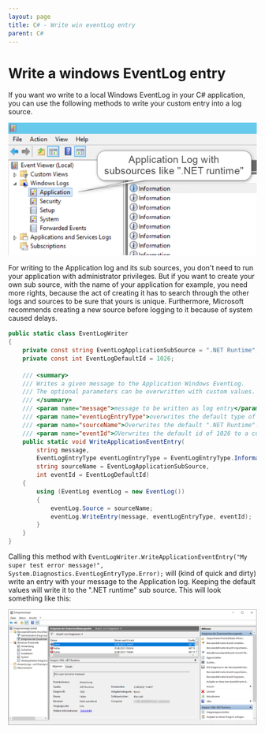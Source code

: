 ```yaml
---
layout: page
title: C# - Write win eventLog entry
parent: C#
---
```


# Write a windows EventLog entry

If you want wo write to a local Windows EventLog in your C# application, you can use the following methods to write your custom entry into a log source.

[![EventViewer](/assets/images/coding/csharp/write-win-eventlog-entry/eventvwr-application-log.png)](/assets/images/coding/csharp/write-win-eventlog-entry/eventvwr-application-log.png)

For writing to the Application log and its sub sources, you don't need to run your application with administrator privileges. But if you want to create your own sub source, with the name of your application for example, you need more rights, because the act of creating it has to search through the other logs and sources to be sure that yours is unique. Furthermore, Microsoft recommends creating a new source before logging to it because of system caused delays. 


```csharp
public static class EventLogWriter
{
    private const string EventLogApplicationSubSource = ".NET Runtime";
    private const int EventLogDefaultId = 1026;

    /// <summary>
    /// Writes a given message to the Application Windows EventLog.
    /// The optional parameters can be overwritten with custom values.
    /// </summary>
    /// <param name="message">message to be written as log entry</param>
    /// <param name="eventLogEntryType">overwrites the default type of Information to a custom set type</param>
    /// <param name="sourceName">Overwrites the default ".NET Runtime". Custom values have to exist, or this throws an exception.</param>
    /// <param name="eventId">OVerwrites the default id of 1026 to a custom id. keeping the default is recommended, else chose an id above 1000</param>
    public static void WriteApplicationEventEntry(
        string message,
        EventLogEntryType eventLogEntryType = EventLogEntryType.Information,
        string sourceName = EventLogApplicationSubSource,
        int eventId = EventLogDefaultId)
    {
        using (EventLog eventLog = new EventLog())
        {
            eventLog.Source = sourceName;
            eventLog.WriteEntry(message, eventLogEntryType, eventId);
        }
    }
}
```

Calling this method with `EventLogWriter.WriteApplicationEventEntry("My super test error message!", System.Diagnostics.EventLogEntryType.Error);` will (kind of quick and dirty) write an entry with your message to the Application log. Keeping the default values will write it to the ".NET runtime" sub source. This will look something like this:

[![Error message example](/assets/images/coding/csharp/write-win-eventlog-entry/error-message-example.png)](/assets/images/coding/csharp/write-win-eventlog-entry/error-message-example.png)
